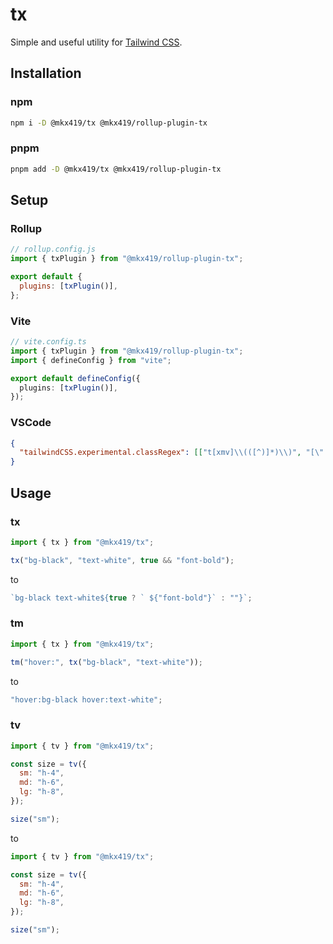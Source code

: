 # tx

Simple and useful utility for [Tailwind CSS](https://tailwindcss.com/).

## Installation

### npm

```bash
npm i -D @mkx419/tx @mkx419/rollup-plugin-tx
```

### pnpm

```bash
pnpm add -D @mkx419/tx @mkx419/rollup-plugin-tx
```

## Setup

### Rollup

```js
// rollup.config.js
import { txPlugin } from "@mkx419/rollup-plugin-tx";

export default {
  plugins: [txPlugin()],
};
```

### Vite

```ts
// vite.config.ts
import { txPlugin } from "@mkx419/rollup-plugin-tx";
import { defineConfig } from "vite";

export default defineConfig({
  plugins: [txPlugin()],
});
```

### VSCode

```json
{
  "tailwindCSS.experimental.classRegex": [["t[xmv]\\(([^)]*)\\)", "[\"'`]([^\"'`]*)[\"'`]"]]
}
```

## Usage

### tx

```js
import { tx } from "@mkx419/tx";

tx("bg-black", "text-white", true && "font-bold");
```

to

```js
`bg-black text-white${true ? ` ${"font-bold"}` : ""}`;
```

### tm

```js
import { tx } from "@mkx419/tx";

tm("hover:", tx("bg-black", "text-white"));
```

to

```js
"hover:bg-black hover:text-white";
```

### tv

```js
import { tv } from "@mkx419/tx";

const size = tv({
  sm: "h-4",
  md: "h-6",
  lg: "h-8",
});

size("sm");
```

to

```js
import { tv } from "@mkx419/tx";

const size = tv({
  sm: "h-4",
  md: "h-6",
  lg: "h-8",
});

size("sm");
```
